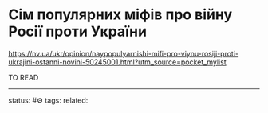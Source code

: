 # Сім популярних міфів про війну Росії проти України
https://nv.ua/ukr/opinion/naypopulyarnishi-mifi-pro-viynu-rosiji-proti-ukrajini-ostanni-novini-50245001.html?utm_source=pocket_mylist

TO READ

---
status: #⚙️ 
tags: 
related: 